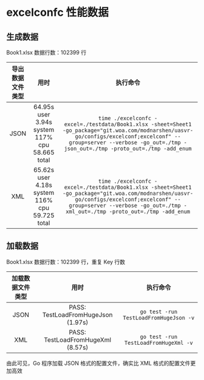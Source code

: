 # excelconfc 性能数据

## 生成数据

Book1.xlsx 数据行数：102399 行

| 导出数据文件类型 | 用时 | 执行命令 |
| :-: | :-: | :-: |
| JSON | 64.95s user 3.94s system 117% cpu 58.665 total | `time ./excelconfc -excel=./testdata/Book1.xlsx -sheet=Sheet1 -go_package="git.woa.com/modnarshen/uasvr-go/configs/excelconf;excelconf" --group=server --verbose -go_out=./tmp -json_out=./tmp -proto_out=./tmp -add_enum` |
| XML | 65.62s user 4.18s system 116% cpu 59.725 total | `time ./excelconfc -excel=./testdata/Book1.xlsx -sheet=Sheet1 -go_package="git.woa.com/modnarshen/uasvr-go/configs/excelconf;excelconf" --group=server --verbose -go_out=./tmp -xml_out=./tmp -proto_out=./tmp -add_enum` |

## 加载数据

Book1.xlsx 数据行数：102399 行，重复 Key 行数

| 加载数据文件类型 | 用时 | 执行命令 |
| :-: | :-: | :-: |
| JSON | PASS: TestLoadFromHugeJson (1.97s) | `go test -run TestLoadFromHugeJson -v` |
| XML | PASS: TestLoadFromHugeXml (8.57s) | `go test -run TestLoadFromHugeXml -v` |

由此可见，Go 程序加载 JSON 格式的配置文件，确实比 XML 格式的配置文件更加高效
